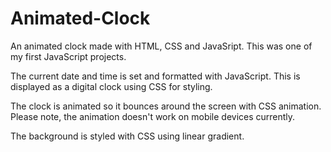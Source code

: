 # Animated-Clock
An animated clock made with HTML, CSS and JavaSript. This was one of my first JavaScript projects.

The current date and time is set and formatted with JavaScript. This is displayed as a digital clock using CSS for styling. 

The clock is animated so it bounces around the screen with CSS animation. Please note, the animation doesn't work on mobile devices currently.

The background is styled with CSS using linear gradient.
